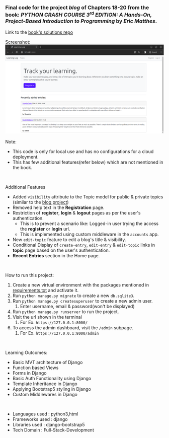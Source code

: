 ### Final code for the project *blog* of Chapters 18-20 from the book: _PYTHON CRASH COURSE 3<sup>rd</sup> EDITION: A Hands-On, Project-Based Introduction to Programming_ by _Eric Matthes_.    
Link to the [book's solutions repo](https://github.com/Shreehar-KE/book-python-crash-course/)
<br/>

Screenshot:
![Homepage](./demo/screenshots/Homepage-1.png)
<br/>

Note: 
- This code is only for local use and has no configurations for a cloud deployment.
- This has few additional features(refer below) which are not mentioned in the book.   

<br/>

Additional Features
- Added `visibility` attribute to the Topic model for public & private topics (similar to  the [blog project](https://github.com/Shreehar-KE/pcc-django-blog))
- Removed help text in the __Registration__ page.
- Restriction of __register__, __login__ & __logout__ pages as per the user's authentication.
  - This is to prevent a scenario like: Logged-in user trying the access the __register__ or __login__ url.
  - This is implemented using custom middleware in the `accounts` app.
- New `edit-topic` feature to edit a blog's title & visibility.
- Conditional Display of `create-entry`, `edit-entry` & `edit-topic` links in __topic__ page based on the user's authentication.
- __Recent Entries__ section in the Home page.  
  
<br/>

How to run this project:
1. Create a new virtual environment with the packages mentioned in [requirements.txt](requirements.txt) and activate it.
2. Run `python manage.py migrate` to create a new `db.sqlite3`.
3. Run `python manage.py createsuperuser` to create a new admin user.
   1. Enter username, email & password(won't be displayed)
4. Run `python manage.py runserver` to run the project.
5. Visit the url shown in the terminal
   1. For Ex. `https://127.0.0.1:8000/`
6. To access the admin dashboard, visit the `/admin` subpage.
   1. For Ex. `https://127.0.0.1:8000/admin`

<br/>

Learning Outcomes:
- Basic MVT architecture of Django
- Function based Views
- Forms in Django
- Basic Auth Functionality using Django
- Template Inheritance in Django
- Applying Bootstrap5 styling in Django
- Custom Middlewares in Django

<br/>

- Languages used : python3,html
- Frameworks used : django
- Libraries used : django-bootstrap5
- Tech Domain : Full-Stack-Development
